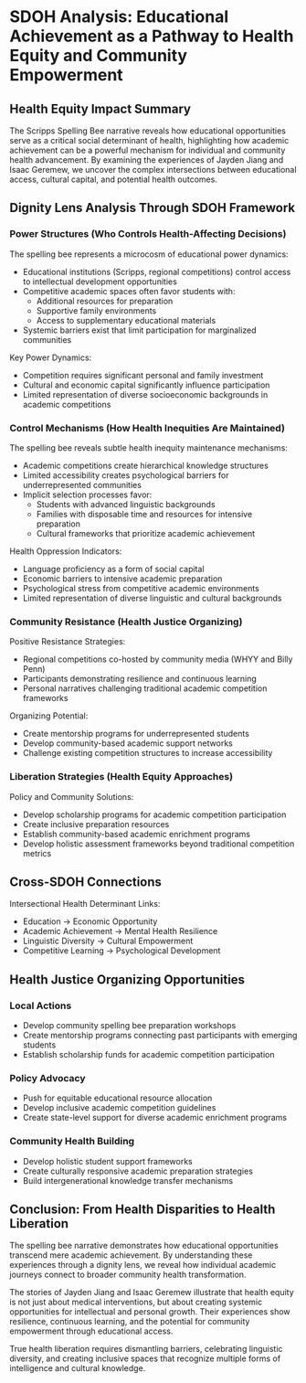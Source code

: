 # SDOH Analysis: Educational Achievement as a Pathway to Health Equity and Community Empowerment

## Health Equity Impact Summary
The Scripps Spelling Bee narrative reveals how educational opportunities serve as a critical social determinant of health, highlighting how academic achievement can be a powerful mechanism for individual and community health advancement. By examining the experiences of Jayden Jiang and Isaac Geremew, we uncover the complex intersections between educational access, cultural capital, and potential health outcomes.

## Dignity Lens Analysis Through SDOH Framework

### Power Structures (Who Controls Health-Affecting Decisions)
The spelling bee represents a microcosm of educational power dynamics:
- Educational institutions (Scripps, regional competitions) control access to intellectual development opportunities
- Competitive academic spaces often favor students with:
  - Additional resources for preparation
  - Supportive family environments
  - Access to supplementary educational materials
- Systemic barriers exist that limit participation for marginalized communities

Key Power Dynamics:
- Competition requires significant personal and family investment
- Cultural and economic capital significantly influence participation
- Limited representation of diverse socioeconomic backgrounds in academic competitions

### Control Mechanisms (How Health Inequities Are Maintained)
The spelling bee reveals subtle health inequity maintenance mechanisms:
- Academic competitions create hierarchical knowledge structures
- Limited accessibility creates psychological barriers for underrepresented communities
- Implicit selection processes favor:
  - Students with advanced linguistic backgrounds
  - Families with disposable time and resources for intensive preparation
  - Cultural frameworks that prioritize academic achievement

Health Oppression Indicators:
- Language proficiency as a form of social capital
- Economic barriers to intensive academic preparation
- Psychological stress from competitive academic environments
- Limited representation of diverse linguistic and cultural backgrounds

### Community Resistance (Health Justice Organizing)
Positive Resistance Strategies:
- Regional competitions co-hosted by community media (WHYY and Billy Penn)
- Participants demonstrating resilience and continuous learning
- Personal narratives challenging traditional academic competition frameworks

Organizing Potential:
- Create mentorship programs for underrepresented students
- Develop community-based academic support networks
- Challenge existing competition structures to increase accessibility

### Liberation Strategies (Health Equity Approaches)
Policy and Community Solutions:
- Develop scholarship programs for academic competition participation
- Create inclusive preparation resources
- Establish community-based academic enrichment programs
- Develop holistic assessment frameworks beyond traditional competition metrics

## Cross-SDOH Connections
Intersectional Health Determinant Links:
- Education → Economic Opportunity
- Academic Achievement → Mental Health Resilience
- Linguistic Diversity → Cultural Empowerment
- Competitive Learning → Psychological Development

## Health Justice Organizing Opportunities

### Local Actions
- Develop community spelling bee preparation workshops
- Create mentorship programs connecting past participants with emerging students
- Establish scholarship funds for academic competition participation

### Policy Advocacy
- Push for equitable educational resource allocation
- Develop inclusive academic competition guidelines
- Create state-level support for diverse academic enrichment programs

### Community Health Building
- Develop holistic student support frameworks
- Create culturally responsive academic preparation strategies
- Build intergenerational knowledge transfer mechanisms

## Conclusion: From Health Disparities to Health Liberation
The spelling bee narrative demonstrates how educational opportunities transcend mere academic achievement. By understanding these experiences through a dignity lens, we reveal how individual academic journeys connect to broader community health transformation.

The stories of Jayden Jiang and Isaac Geremew illustrate that health equity is not just about medical interventions, but about creating systemic opportunities for intellectual and personal growth. Their experiences show resilience, continuous learning, and the potential for community empowerment through educational access.

True health liberation requires dismantling barriers, celebrating linguistic diversity, and creating inclusive spaces that recognize multiple forms of intelligence and cultural knowledge.
